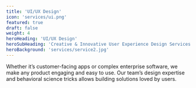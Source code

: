```yaml
---
title: 'UI/UX Design'
icon: 'services/ui.png'
featured: true
draft: false
weight: 4
heroHeading: 'UI/UX Design'
heroSubHeading: 'Creative & Innovative User Experience Design Services'
heroBackground: 'services/service2.jpg'
---
```


Whether it’s customer-facing apps or complex enterprise software, we make any product engaging and easy to use. Our team’s design expertise and behavioral science tricks allows building solutions loved by users.